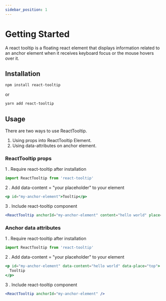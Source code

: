```yaml
---
sidebar_position: 1
---
```


# Getting Started

A react tooltip is a floating react element that displays information related to an anchor element when it receives keyboard focus or the mouse hovers over it.

## Installation

```bash
npm install react-tooltip
```

or

```bash
yarn add react-tooltip
```

## Usage

There are two ways to use ReactTooltip.

1. Using props into ReactTooltip Element.
2. Using data-attributes on anchor element.

### ReactTooltip props

1 . Require react-tooltip after installation

```js
import ReactTooltip from 'react-tooltip'
```

2 . Add data-content = "your placeholder" to your element

```jsx
<p id="my-anchor-element">Tooltip</p>
```

3 . Include react-tooltip component

```jsx
<ReactTooltip anchorId="my-anchor-element" content="hello world" place="top" />
```

### Anchor data attributes

1 . Require react-tooltip after installation

```js
import ReactTooltip from 'react-tooltip'
```

2 . Add data-content = "your placeholder" to your element

```jsx
<p id="my-anchor-element" data-content="hello world" data-place="top">
  Tooltip
</p>
```

3 . Include react-tooltip component

```jsx
<ReactTooltip anchorId="my-anchor-element" />
```
